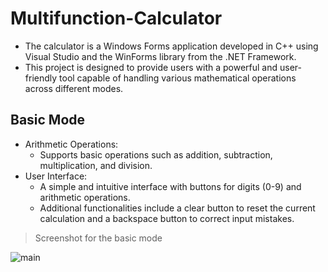 # Multifunction-Calculator
- The calculator is a Windows Forms application developed in C++ using Visual Studio and the WinForms library from the .NET Framework.
- This project is designed to provide users with a powerful and user-friendly tool capable of handling various mathematical operations across different modes.

## Basic Mode
- Arithmetic Operations:
  - Supports basic operations such as addition, subtraction, multiplication, and division.
- User Interface:
  - A simple and intuitive interface with buttons for digits (0-9) and arithmetic operations.
  - Additional functionalities include a clear button to reset the current calculation and a backspace button to correct input mistakes.
> Screenshot for the basic mode

![main](https://github.com/user-attachments/assets/772bc2e0-33a4-4847-b7e4-24d91ab17b14)






